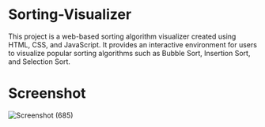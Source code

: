 # Sorting-Visualizer
This project is a web-based sorting algorithm visualizer created using HTML, CSS, and JavaScript. It provides an interactive environment for users to visualize popular sorting algorithms such as Bubble Sort, Insertion Sort, and Selection Sort.

# Screenshot 

![Screenshot (685)](https://github.com/kumar-aditya101/Sorting-Visualizer/assets/102309758/5fc9cb2e-5c2f-4d0d-b420-acf305194902)
